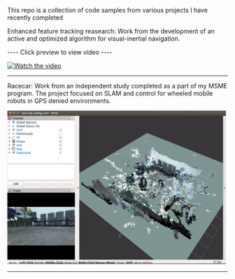 This repo is a collection of code samples from various projects I have recently completed

Enhanced feature tracking reasearch:  Work from the development of an active and optimized algorithm for visual-inertial navigation.

---- Click preview to view video ----

[![Watch the video](https://img.youtube.com/vi/lMiAxw_kDw4/0.jpg)](https://youtu.be/lMiAxw_kDw4)

-----------------------------------------------------

Racecar:  Work from an independent study completed as a part of my MSME program.  The project focused on SLAM and control for wheeled mobile robots in GPS denied environments.

<img src="https://github.com/chris-wei-17/Code-Samples/blob/master/Racecar/Images/3D_map.png" height="350" width="500">

-----------------------------------------------------
